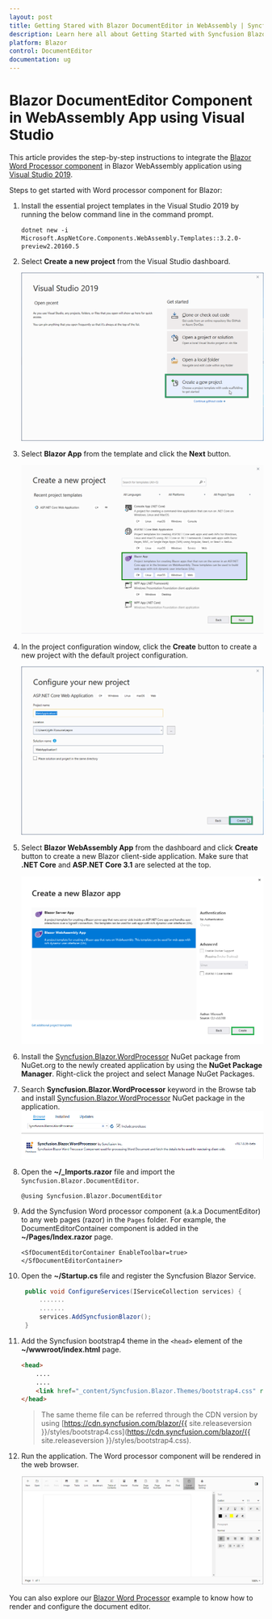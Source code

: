 ```yaml
---
layout: post
title: Getting Stared with Blazor DocumentEditor in WebAssembly | Syncfusion
description: Learn here all about Getting Started with Syncfusion Blazor DocumentEditor in Blazor WebAssembly (Client Side) App using Visual Studio and more.
platform: Blazor
control: DocumentEditor
documentation: ug
---
```


# Blazor DocumentEditor Component in WebAssembly App using Visual Studio

This article provides the step-by-step instructions to integrate the [Blazor Word Processor component](https://www.syncfusion.com/blazor-components/blazor-word-processor) in Blazor WebAssembly application using [Visual Studio 2019](https://visualstudio.microsoft.com/vs/).

Steps to get started with Word processor component for Blazor:

1. Install the essential project templates in the Visual Studio 2019 by running the below command line in the command prompt.

    ```
    dotnet new -i Microsoft.AspNetCore.Components.WebAssembly.Templates::3.2.0-preview2.20160.5
    ```

2. Select **Create a new project** from the Visual Studio dashboard.

    ![new project in blazor](../images/new-project.png)

3. Select **Blazor App** from the template and click the **Next** button.

    ![Blazor app](../images/blazor-template.png)

4. In the project configuration window, click the **Create** button to create a new project with the default project configuration.

    ![Blazor project configuration](../images/project-configuration.png)

5. Select **Blazor WebAssembly App** from the dashboard and click **Create** button to create a new Blazor client-side application. Make sure that **.NET Core** and **ASP.NET Core 3.1** are selected at the top.

    ![select framework](../images/blazor-client-template.png)

6. Install the [Syncfusion.Blazor.WordProcessor](https://www.nuget.org/packages/Syncfusion.Blazor.WordProcessor/) NuGet package from NuGet.org to the newly created application by using the **NuGet Package Manager**. Right-click the project and select Manage NuGet Packages.

7. Search **Syncfusion.Blazor.WordProcessor** keyword in the Browse tab and install [Syncfusion.Blazor.WordProcessor](https://www.nuget.org/packages/Syncfusion.Blazor.WordProcessor/) NuGet package in the application.
    ![select nuget](../images/select-nuget.png)

8. Open the **~/_Imports.razor** file and import the ``Syncfusion.Blazor.DocumentEditor``.

    ```cshtml
    @using Syncfusion.Blazor.DocumentEditor
    ```

9. Add the Syncfusion Word processor component (a.k.a DocumentEditor) to any web pages (razor) in the `Pages` folder. For example, the DocumentEditorContainer component is added in the **~/Pages/Index.razor** page.

    ```cshtml
    <SfDocumentEditorContainer EnableToolbar=true></SfDocumentEditorContainer>
    ```

10. Open the **~/Startup.cs** file and register the Syncfusion Blazor Service.

    ```csharp
     public void ConfigureServices(IServiceCollection services) {
         .......
         .......
         services.AddSyncfusionBlazor();
     }
    ```

11. Add the Syncfusion bootstrap4 theme in the `<head>` element of the **~/wwwroot/index.html** page.

    ```html
    <head>
        ....
        ....
        <link href="_content/Syncfusion.Blazor.Themes/bootstrap4.css" rel="stylesheet" />
    </head>
    ```
    > The same theme file can be referred through the CDN version by using [https://cdn.syncfusion.com/blazor/{{ site.releaseversion }}/styles/bootstrap4.css](https://cdn.syncfusion.com/blazor/{{ site.releaseversion }}/styles/bootstrap4.css).

12. Run the application. The Word processor component will be rendered in the web browser.

    ![DocumentEditor Sample](../images/browser-output.png)

You can also explore our [Blazor Word Processor](https://blazor.syncfusion.com/demos/document-editor/default-functionalities) example to know how to render and configure the document editor.
